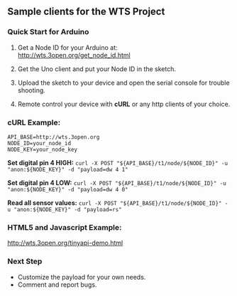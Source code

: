 ## Sample clients for the WTS Project ##

### Quick Start for Arduino ###

1. Get a Node ID for your Arduino at:
http://wts.3open.org/get_node_id.html

2. Get the Uno client and put your Node ID in the sketch.

3. Upload the sketch to your device and open the serial console for trouble shooting.

4. Remote control your device with **cURL** or any http clients of your choice.

### cURL Example:

```
API_BASE=http://wts.3open.org
NODE_ID=your_node_id
NODE_KEY=your_node_key
```

__Set digital pin 4 HIGH:__
``` curl -X POST "${API_BASE}/t1/node/${NODE_ID}" -u "anon:${NODE_KEY}" -d "payload=dw 4 1" ```

__Set digital pin 4 LOW:__
``` curl -X POST "${API_BASE}/t1/node/${NODE_ID}" -u "anon:${NODE_KEY}" -d "payload=dw 4 0" ```

__Read all sensor values:__
``` curl -X POST "${API_BASE}/t1/node/${NODE_ID}" -u "anon:${NODE_KEY}" -d "payload=rs" ```


### HTML5 and Javascript Example:

<a href="http://wts.3open.org/tinyapi-demo.html" target="_blank">
    http://wts.3open.org/tinyapi-demo.html
</a>

### Next Step ###

* Customize the payload for your own needs.
* Comment and report bugs.
